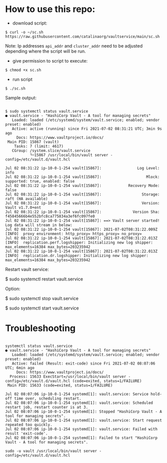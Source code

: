 # How to use this repo:

- download script:

`$ curl -o ~/sc.sh https://raw.githubusercontent.com/catalinaorg/vaultservice/main/sc.sh`

Note:  Ip addresses `api_addr` and `cluster_addr` need to be adjusted depending where the script will be run.


- give permission to script to execute:

`$ chmod +x sc.sh`

- run script

`$ ./sc.sh`

Sample output:

```

$ sudo systemctl status vault.service
● vault.service - "HashiCorp Vault - A tool for managing secrets"
   Loaded: loaded (/etc/systemd/system/vault.service; enabled; vendor preset: enabled)
   Active: active (running) since Fri 2021-07-02 08:31:21 UTC; 3min 9s ago
     Docs: https://www.vaultproject.io/docs/
 Main PID: 15867 (vault)
    Tasks: 7 (limit: 4617)
   CGroup: /system.slice/vault.service
           └─15867 /usr/local/bin/vault server -config=/etc/vault.d/vault.hcl

Jul 02 08:31:22 ip-10-0-1-254 vault[15867]:                Log Level: info
Jul 02 08:31:22 ip-10-0-1-254 vault[15867]:                    Mlock: supported: true, enabled: false
Jul 02 08:31:22 ip-10-0-1-254 vault[15867]:            Recovery Mode: false
Jul 02 08:31:22 ip-10-0-1-254 vault[15867]:                  Storage: raft (HA available)
Jul 02 08:31:22 ip-10-0-1-254 vault[15867]:                  Version: Vault v1.7.0+ent
Jul 02 08:31:22 ip-10-0-1-254 vault[15867]:              Version Sha: f45845666b4e552bfc8ca775834a3ef6fc097fe0
Jul 02 08:31:22 ip-10-0-1-254 vault[15867]: ==> Vault server started! Log data will stream in below:
Jul 02 08:31:22 ip-10-0-1-254 vault[15867]: 2021-07-02T08:31:22.009Z [INFO]  proxy environment: http_proxy= https_proxy= no_proxy=
Jul 02 08:31:22 ip-10-0-1-254 vault[15867]: 2021-07-02T08:31:22.013Z [INFO]  replication.perf.logshipper: Initializing new log shipper: max_elements=16384 max_bytes=203235942
Jul 02 08:31:22 ip-10-0-1-254 vault[15867]: 2021-07-02T08:31:22.013Z [INFO]  replication.dr.logshipper: Initializing new log shipper: max_elements=16384 max_bytes=203235942

```

Restart vault service:
 
 $ sudo systemctl restart vault.service

Option:

 $ sudo systemctl stop vault.service
 
 $ sudo systemctl start vault.service

# Troubleshooting

```

systemctl status vault.service
● vault.service - "HashiCorp Vault - A tool for managing secrets"
   Loaded: loaded (/etc/systemd/system/vault.service; enabled; vendor preset: enabled)
   Active: failed (Result: exit-code) since Fri 2021-07-02 08:07:06 UTC; 6min ago
     Docs: https://www.vaultproject.io/docs/
  Process: 15633 ExecStart=/usr/local/bin/vault server -config=/etc/vault.d/vault.hcl (code=exited, status=1/FAILURE)
 Main PID: 15633 (code=exited, status=1/FAILURE)

Jul 02 08:07:06 ip-10-0-1-254 systemd[1]: vault.service: Service hold-off time over, scheduling restart.
Jul 02 08:07:06 ip-10-0-1-254 systemd[1]: vault.service: Scheduled restart job, restart counter is at 3.
Jul 02 08:07:06 ip-10-0-1-254 systemd[1]: Stopped "HashiCorp Vault - A tool for managing secrets".
Jul 02 08:07:06 ip-10-0-1-254 systemd[1]: vault.service: Start request repeated too quickly.
Jul 02 08:07:06 ip-10-0-1-254 systemd[1]: vault.service: Failed with result 'exit-code'.
Jul 02 08:07:06 ip-10-0-1-254 systemd[1]: Failed to start "HashiCorp Vault - A tool for managing secrets".

```


`sudo -u vault /usr/local/bin/vault server -config=/etc/vault.d/vault.hcl`



